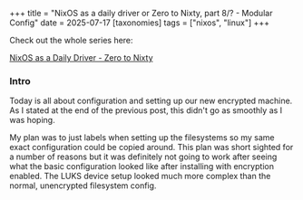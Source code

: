 +++
title = "NixOS as a daily driver or Zero to Nixty, part 8/? - Modular Config"
date = 2025-07-17
[taxonomies]
tags = ["nixos", "linux"]
+++

Check out the whole series here:

[NixOS as a Daily Driver - Zero to Nixty](/tags/nixos)

### Intro

Today is all about configuration and setting up our new encrypted machine. As
I stated at the end of the previous post, this didn't go as smoothly as I was
hoping.

My plan was to just labels when setting up the filesystems so my same exact
configuration could be copied around. This plan was short sighted for a number
of reasons but it was definitely not going to work after seeing what the basic
configuration looked like after installing with encryption enabled. The LUKS
device setup looked much more complex than the normal, unencrypted filesystem
config.


